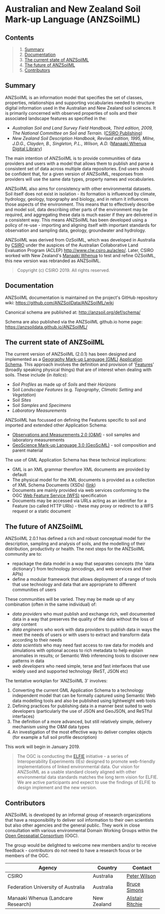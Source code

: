 # Australian and New Zealand Soil Mark-up Language (ANZSoilML)

## Contents
> 1. [Summary](#Summary)
> 2. [Documentation](#Documentation)
> 3. [The current state of ANZSoilML](#The-current-state-of-ANZSoilML)
> 4. [The future of ANZSoilML](#The-future-of-ANZSoilML)
> 5. [Contributors](#Contributors)

## Summary
ANZSoilML is an information model that specifies the set of classes, properties, relationships and supporting
vocabularies needed to structure digital information used in the Australian and New Zealand soil sciences. It is
primarily concerned with observed properties of soils and their associated landscape features as specified in the:
- _Australian Soil and Land Survey Field Handbook, Third edition, 2009, The National Committee on Soil and Terrain._
([CSIRO Publishing](https://www.publish.csiro.au/book/5230/))
- _New Zealand Soil Description Handbook, Revised edition, 1995, Milne, J.D.G., Clayden, B., Singleton, P.L., Wilson,
A.D._ ([Manaaki Whenua Digital Library](http://digitallibrary.landcareresearch.co.nz/cdm/ref/collection/p20022coll14/id/79))

The main intention of ANZSoilML is to provide communities of data providers and users with a model that allows them to
publish and parse a consistent set of data across multiple data repositories. End users should be confident that, for a
given version of ANZSoilML, responses from providers will use the same data types, property names and vocabularies.

ANZSoilML also aims for consistency with other environmental datasets. Soil itself does not exist in isolation - its
formation is influenced by climate, hydrology, geology, topography and biology, and in return it influences those
aspects of the environment. This means that to effectively describe and model soil, data describing other parts of the
environment may be required, and aggregating these data is much easier if they are delivered in a consistent way. This
means ANZSoilML has been developed using a policy of re-use - importing and aligning itself with important standards
for observation and sampling data, geology, groundwater and hydrology.

ANZSoilML was derived from OzSoilML, which was developed in Australia by [CSIRO](https://www.csiro.au/) under the
auspices of the Australian Collaborative Land Evaluation Program (ACLEP) http://www.clw.csiro.au/aclep/. Later, CSIRO
worked with New Zealand's [Manaaki Whenua](https://www.landcareresearch.co.nz) to test and refine OZSoilML, this new
version was rebranded as ANZSoilML.

> Copyright (c) CSIRO 2019. All rights reserved.

## Documentation
ANZSoilML documentation is maintained on the project's GitHub repository wiki: https://github.com/ANZSoilData/ANZSoilML/wiki

Canonical schema are published at: http://anzsoil.org/def/schema/

Schema are also published via the ANZSoilML github.io home page: https://anzsoildata.github.io/ANZSoilML/

## The current state of ANZSoilML
The current version of ANZSoilML (2.0.1) has been designed and implemented as a
[Geography Mark-up Language (GML)](https://en.wikipedia.org/wiki/Geography_Markup_Language) [Application Schema](https://en.wikipedia.org/wiki/Geography_Markup_Language#Application_schema).
This approach involves the definition and provision of
'[Features](https://en.wikipedia.org/wiki/Geography_Markup_Language#Features)' (broadly speaking physical things) that
are of interest when dealing with soils. These include (in _italics_):
- _Soil Profiles_ as made up of _Soils_ and their _Horizons_
- Soil _Landscape Features_ (e.g. _Topography_, _Climatic Setting_ and _Vegetation_)
- Soil _Sites_
- Soil _Samples_ and _Specimens_
- _Laboratory Measurements_

ANZSoilML has focussed on defining the Features specific to soil and imported and extended other Application Schema:
- [Observations and Measurements 2.0 (O&M)](https://en.wikipedia.org/wiki/Observations_and_Measurements) - soil samples
and laboratory measurements
- [GeoScience Mark-up Language 3.0 (GeoSciML)](https://en.wikipedia.org/wiki/GeoSciML) - soil composition and parent
material

The use of GML Application Schema has these technical implications:
- GML is an XML grammar therefore XML documents are provided by default
- The physical model for the XML documents is provided as a collection of XML Schema Documents (XSDs)
([link](http://anzsoil.org/def/schema/))
- Documents are mainly provided via web services conforming to the OGC
[Web Feature Service (WFS)](https://en.wikipedia.org/wiki/Web_Feature_Service) specification
- Documents may be accessed via URLs acting as an identifier for a Feature (so called HTTP URIs) - these may proxy or
redirect to a WFS request or a static document

## The future of ANZSoilML
ANZSoilML 2.0.1 has defined a rich and robust conceptual model for the description, sampling and analysis of soils, and
the modelling of their distribution, productivity or health. The next steps for the ANZSoilML community are to:
- repackage the data model in a way that separates concepts (the 'data dictionary') from technology (encodings, and
web services and their APIs)
- define a modular framework that allows deployment of a range of tools that use technology and data that are
appropriate to different communities of users

These communities will be varied. They may be made up of any combination (often in the same individual) of:
-  _data providers_ who must publish and exchange rich, well documented data in a way that preserves the quality of the
data without the loss of _any_ content
- _data engineers_ who work with data providers to publish data in ways the meet the needs of users or with users to
extract and transform data according to their needs
- _data scientists_ who may need fast access to raw data for models and simulations with optional access to rich
metadata to help explain anomalies in results; or Semantic Web inferencing tools to discover new patterns in data
- _web developers_ who need simple, terse and fast interfaces that use widely used and supported technology (ReST, JSON
etc)

The tentative workplan for 'ANZSoilML 3' involves:
1. Converting the current GML Application Schema to a technology independent model that can be formally captured using
Semantic Web data modelling tools and also be published using lightweight web tools
2. Defining practices for publishing data in a manner best suited to web developers (particularly the use of JSON and
GeoJSON, and ReSTful interfaces)
3. The definition of a more advanced, but still relatively simple, delivery mechanism using the O&M data types
4. An investigation of the most effective way to deliver complex objects (for example a full soil profile description)

This work will begin in January 2019.

> The OGC is conducting the [ELFIE](https://github.com/opengeospatial/ELFIE/) initiative - a series of Interoperability
> Experiments (IEs) designed to promote web-friendly implementations of linked environmental data. Our vision for
> ANZSoilML as a usable standard closely aligned with other environmental data standards matches the long term vision
> for ELFIE. We are active participants and expect to use the findings of ELFIE to design implement and the new version.

## Contributors
ANZSoilML is developed by an informal group of research organizations that have a responsibility to deliver soil
information to their own scientists but also other agencies and the general public. They work in close consultation with
various environmental Domain Working Groups within the [Open Geospatial Consortium](https://www.opengeospatial.org/)
(OGC).

The group would be delighted to welcome new members and/or to receive feedback - contributors do not need to have a
research focus or be members of the OGC.

| Agency | Country | Contact |
| ------ | ------- | ------- |
| CSIRO | Australia | [Peter Wilson](https://people.csiro.au/w/p/peter-wilson) |
| Federation University of Australia | Australia | [Bruce Simons](http://www.cerdi.edu.au/cb_pages/staff.php#bruce_simons) |
| Manaaki Whenua (Landcare Research) | New Zealand | [Alistair Ritchie](https://www.landcareresearch.co.nz/about/people/staff-details?id=cml0Y2hpZWE=) |